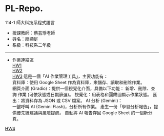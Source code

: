 # PL-Repo.

114-1 師大科技系程式語言
- 授課教師：蔡芸琤老師
- 姓名：廖顯庭
- 系級：科技系二年級
---
- 作業連結區   
[HW1](https://github.com/Liao-HsienTing/PL-Repo./blob/main/114_1_HW1.ipynb)   
[HW2](https://github.com/Liao-HsienTing/PL-Repo./blob/main/114_1_HW2.ipynb)   
[HW3](https://github.com/Liao-HsienTing/PL-Repo./blob/main/114_1_HW3.ipynb)
這是一個「AI 作業管理工具」，主要功能有：   
資料庫：使用 Google Sheet 作為資料庫，來儲存、讀取和刪除作業。   
網頁介面 (Gradio)：提供一個視覺化介面，具備以下功能：
  新增、刪除、查詢 作業 (可依狀態或日期篩選)。
  視覺化：用表格和圓餅圖顯示作業狀態。
  匯出：將資料存為 JSON 或 CSV 檔案。
AI 分析 (Gemini)：   
  一鍵呼叫 AI (Gemini Flash)，分析所有作業。
  產生一份「學習分析報告」，提供優先級建議與風險提醒。
自動將 AI 報告存回 Google Sheet 的一個新分頁。   

[HW4](https://github.com/Liao-HsienTing/PL-Repo./blob/main/114_1_HW4.ipynb)   
